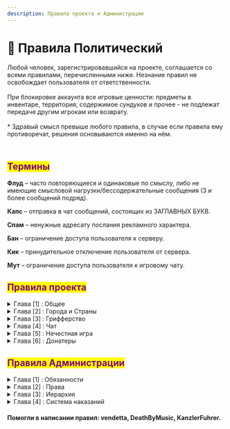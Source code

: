 ```yaml
---
description: Правила проекта и Администрации
---
```


# 📘 Правила Политический

Любой человек, зарегистрировавшийся на проекте, соглашается со всеми правилами, перечисленными ниже. Незнание правил не освобождает пользователя от ответственности.\
\
При блокировке аккаунта все игровые ценности: предметы в инвентаре, территория, содержимое сундуков и прочее - не подлежат передаче другим игрокам или возврату.\
\
\* Здравый смысл превыше любого правила, в случае если правила ему противоречат, решения основываются именно на нём.

\
<mark style="color:purple;">Термины</mark>
------------------------------------------

**Флуд** – часто повторяющиеся и одинаковые по смыслу, либо не имеющие смысловой нагрузки/бессодержательные сообщения (3 и более сообщений подряд).

**Капс** – отправка в чат сообщений, состоящих из ЗАГЛАВНЫХ БУКВ.&#x20;

**Спам** – ненужные адресату послания рекламного характера.&#x20;

**Бан** – ограничение доступа пользователя к серверу.&#x20;

**Кик** – принудительное отключение пользователя от сервера.&#x20;

**Мут** – ограничение доступа пользователя к игровому чату.

## <mark style="color:purple;">Правила проекта</mark>

<details>

<summary>Глава [1] : Общее</summary>

1. **Запрещена реклама и упоминание сторонних проектов в любом её виде**\
   <mark style="color:red;">◦ Наказание: Бан от нескольких часов до Навсегда</mark>
2. **Запрещён багоюз и использование уязвимостей/недоработок игры/сервера.**\
   <mark style="color:red;">◦ Наказание: Индивидуально</mark>\
   <mark style="color:blue;">**Возможность избежать наказание: Сообщить о баге администрации любыми возможными способами с ответной реакцией от администратора, к которому было обращение**</mark>
3. **Запрещены ники, содержащие оскорбительные выражения или рекламу, разжигающие межнациональный конфликт. Запрещены ники, созвучные или похожие по написанию с никами администратора и модераторов. Нельзя использовать в нике слова Admin, Moder, Helper и тому подобное, так как это может послужить мощным инструментом гриферства. (Является ли ваш ник нарушением, или нет, окончательное решение остается за высшей администрацией)**\
   <mark style="color:red;">◦ Наказание: Бан Навсегда</mark>
4.  **Запрещено устанавливать скины и плащи:**

    * **содержащие надписи с оскорблениями или нецензурными выражениями;**
    * **носящие порнографический характер;**
    * **содержащие запрещенную на территории СНГ символику;**

    <mark style="color:red;">◦ Наказание: Бан Навсегда</mark>
5. **Запрещено лжесвидетельствовать против игроков, подделывать доказательства, шантажировать доказательствами нарушения игрока**\
   <mark style="color:red;">◦ Наказание: Бан от 5 до 30 дней</mark>
6. **Запрещено покупать или продавать игровые ресурсы, игровой аккаунт, предоставлять прочие услуги за реальные деньги или в обмен на ликвидные предметы, не связанные с проектом. Запрещено передавать данные аккаунта третьим лицам и использовать аккаунты третьих лиц**\
   <mark style="color:red;">◦ Наказание: Бан Навсегда</mark>
7. **Попытка обхода наказания(мута/бана)**\
   <mark style="color:red;">◦ Наказание: Бан от нескольких часов до 5 недель</mark>
8. **Совершение каких-либо действий, направленных на дестабилизацию работы сервера**\
   <mark style="color:red;">◦ Наказание: Бан Навсегда</mark>
9. **Попытка обмана Администрации\Обман Администрации\Угрозы Администрации**\
   <mark style="color:red;">◦ Наказание: Бан от 1 дня до Навсегда</mark>
10. **Запрещено мешать администратору, выполняющему свою работу или проводящему ивенты**\
    <mark style="color:red;">◦ Наказание: Бан от нескольких часов до 1 дня</mark>
11. **Оскорбление проекта**\
    <mark style="color:red;">◦ Наказание: Бан от нескольких часов до Навсегда</mark>
12. **Любое содействие нарушившим правила сервера игрокам**\
    <mark style="color:red;">◦ Наказание: Бан от 1 до 5 недель</mark>
13. **Провокация игрока на нарушение правил проекта**\
    <mark style="color:red;">◦ Наказание: Мут от 20 минут до 2 часов, если действие совершено в чате. Бан от нескольких часов до 1 дня, если действие совершено иным способом</mark>

</details>

<details>

<summary>Глава [2] : Города и Страны</summary>

1. **Создание города\государства с оскорбительным названием**\
   <mark style="color:red;">◦ Наказание: Бан от 1 до 15 суток и удаление города/государства</mark>
2. **Создание региона не примыкающего к основным регионам города**\
   <mark style="color:red;">◦ Наказание: Предупреждение. При неподчинении бан от 1 до 5 суток и удаление региона</mark>
3. **Окружение другого города регионами своего города более чем на 75%**\
   <mark style="color:red;">◦ Наказание: Предупреждение. При неподчинении бан от 1 до 15 суток и удаление города</mark>
4. **Создание города с нечитаемыми буквами\символами**\
   <mark style="color:red;">◦ Наказание: Предупреждение. При неподчинении бан от 1 до 5 суток и удаление города и удаление города</mark>
5. **Создание города/государства с абсурдным названием. Решение об абсурдности названия принимает администрация**\
   <mark style="color:red;">◦ Наказание: Предупреждение с просьбой сменить название на корректное, если просьба не выполнена - принудительная смена названия на соответствующее текущему месту расположения название исторически и географически достоверного поселения, если в течении двух дней название было повторно изменено с нарушением - город принудительно станет руинами, а страна удалена</mark>
6. **Создание города внутри территории другого города**\
   <mark style="color:red;">◦ Наказание: Предупреждение. При неподчинении бан от 1 до 5 суток и удаление города</mark>
7. **Создание города/региона внутри или вокруг территорий, заприваченных администрацией(варпы)**\
   <mark style="color:red;">◦ Наказание: Предупреждение. При неподчинении бан от 1 до 5 суток и удаление города/региона</mark>

</details>

<details>

<summary>Глава [3] : Грифферство</summary>

1. **Воровство ресурсов из города**\
   <mark style="color:blue;">**Исключение: Действие совершается мэром города, в котором это действие произошло**</mark>\
   <mark style="color:red;">◦ Наказание: Бан от 1 до 30 дней</mark>
2. **Намеренная порча территории или построек в городе в радиусе 32 блоков от периметра города**\
   <mark style="color:blue;">**Исключение: Действие совершается мэром города, в котором это действие произошло**</mark>\
   <mark style="color:red;">◦ Наказание: Бан от 1 до 30 дней</mark>
3. **Создание в городе или в радиусе 32 блоков от периметра города непристойных построек или построек, целью которых является: оскорбить, унизить, ухудшить внешнее состояние карты, разжечь политический/межнациональный/иной конфликт**\
   <mark style="color:red;">◦ Наказание: Бан от 1 до 10 дней</mark>
4. **Порча построек в радиусе 16 блоков вокруг города (например торчащие из города постройки)**\
   <mark style="color:blue;">**Исключение: Город находится в состоянии руин**</mark>\
   <mark style="color:red;">◦ Наказание: Бан от 1 до 10 дней</mark>
5. **Убийство мобов без разрешения владельца этих мобов**\
   <mark style="color:blue;">**Исключение: Действие совершается мэром города, в котором это действие произошло**</mark>\ <mark style="color:blue;">**Исключение: Во время рейда/войны или если в городе включено ПВП**</mark>\
   <mark style="color:red;">◦ Наказание: Бан от 1 до 5 дней</mark>
6. **Убийство игроков городе**\ <mark style="color:blue;">**Исключение: Во время рейда/войны или если в городе включено ПВП**</mark>\ <mark style="color:blue;">**Исключение: Действие совершено жителями города, в котором это действие произошло**</mark>\
   <mark style="color:red;">◦ Наказание: Бан от нескольких часов до 5 дней</mark>
7. **Запрещено приглашать игроков в город с целью убийства любыми способами**\
   <mark style="color:blue;">**Исключение: Приглашенный игрок начал атаковать первым**</mark>\
   <mark style="color:red;">◦ Наказание: Бан от 1 до 10 дней</mark>

</details>

<details>

<summary>Глава [4] : Чат</summary>

1. **Оскорбление игроков или их родных**\
   <mark style="color:red;">◦ Наказание: Мут от 20 минут до 2 часов, при повторе увеличивается в 2 раза</mark>
2. **Оскорбление членов администрации или их родных**\
   <mark style="color:red;">◦ Наказание: Мут от 1 часа до 6 часов, при повторе бан на 1 день</mark>
3. **Оскорбление города или его жителей**\
   <mark style="color:red;">◦ Наказание: Мут от 20 до 40 минут, при повторе увеличивается в 2 раза</mark>
4. **Выдача себя за члена администрации или другого игрока**\
   <mark style="color:red;">◦ Наказание: Мут от 20 минут до 3 часов, при повторе бан от 2 часов до 1 дня</mark>
5. **Запрещаются сообщения, унижающие человеческое достоинство, разжигающие межнациональную рознь. А также, сообщения сексуального характера, угрозы расправой в реальной жизни, угрозы баном, дискриминация людей по религиозному или другим признакам, пропаганда/обсуждение запрещенных законодательством хотя бы одной из стран СНГ тем, наркотиков, алкоголизма и табакокурения**\
   <mark style="color:red;">◦ Наказание: Мут от 20 минут до 6 часов, при повторе увеличивается в 2 раза</mark>
6. **Запрещен флуд и провоцирование других игроков на флуд. Так же запрещён флуд с нескольких аккаунтов**\
   <mark style="color:red;">◦ Наказание: Мут от 20 до 40 минут, при повторе увеличивается в 2 раза</mark>
7. **Запрещен флуд сообщениями сервера(/t rename, /ah sell и тд)**\
   <mark style="color:red;">◦ Наказание: Мут от 20 до 40 минут, при повторе бан 2 часа</mark>
8. **Запрещена реклама внутриигровых городов/услуг/товаров с интервалом менее 5 минут**\
   <mark style="color:red;">◦ Наказание: Мут от 20 до 40 минут, при повторе увеличивается в 2 раза</mark>
9. **Запрещено злоупотребление капс-ом**\
   <mark style="color:red;">◦ Наказание: Мут от 20 до 40 минут, при повторе увеличивается в 2 раза</mark>
10. **Вводить игроков в заблуждение/дезинформировать(ложная дата вайпа, вредоносные сочетания клавиш, выполнение команд во вред игроку и тп.)**\
    <mark style="color:red;">◦ Наказание: Мут от 20 до 40 минут, при повторе увеличивается в 2 раза</mark>
11. **Попрошайничество у администрации более одного раза**\
    <mark style="color:red;">◦ Наказание: Мут от 20 до 40 минут, при повторе увеличивается в 2 раза</mark>

</details>

<details>

<summary>Глава [5] : Нечестная игра</summary>

1.  **Использование/Хранение постороннего программного обеспечения помогающего облегчить геймплей:**

    > **Ресурспаки**

    * на X-ray
    * и тд.

    > **Чит клиенты**

    * Ares
    * Impact
    * Nodus
    * Celestial
    * и тд.

    > **Моды на авто-игру**

    * Baritone
    * Auto damage
    * Auto Attack
    * Advanced XRay
    * и тд.

    <mark style="color:red;">◦ Наказание: Бан от 7 до 45 дней Признание до проверки снижает срок на 30% с округлением в большую сторону</mark>
2. **Использование авто рыбалки**\
   <mark style="color:red;">◦ Наказание: Кик и конфискация всех вещей включая сундуки и тп. с уловом, при повторе бан на 1 день</mark>

</details>

<details>

<summary>Глава [6] : Донатеры</summary>

1. **Обман/введение игроков в заблуждение используя донат-привилегии или иные способы**\
   <mark style="color:red;">◦  Наказание : Снятие привилегии</mark>

</details>

##

## <mark style="color:purple;">Правила Администрации</mark>

<details>

<summary>Глава [1] : Обязанности</summary>

* **Администратор обязан уважительно относиться к игроку**
* **Администратор не имеет право запрашивать такие данные как : Пароль ; Email и другие данные личного характера**
* **Администратор во время выполнения своих обязанностей должен уделять внимание просьбам о помощи и жалобам игроков в рамках правил проекта.**
* **В случае, если Администратор нарушил правила проекта, он не имеет право выдавать себе наказание.**
* **Администратор обязан проводить в игре более 3-х часов, а в неделю не менее 15-ти часов.**
* **Администратор обязан записывать процесс проверки подозреваемого на ПО(читы).**
* **Администратор обязан предупредить о своем отпуске старший состав администрации.**
* **Администратору запрещенно использовать свои возможности в личных целях.**
* **Администратору запрещено игнорировать любое правонарушение.**
* **Администратор обязан корректно указывать причину наказания.**

</details>

<details>

<summary>Глава [2] : Права</summary>

* **Администратор вправе взять отпуск после согласия высшего состава администрации.**
* **Администратору разрешается использовать выданные ему комманды не только во время выполнения своих обязанностей, но не во вред другим игрокам и проекту.**
* **Администратор вправе отклонить жалобу\просьбу игрока в случае если при выполнении жалобы\просьбы будут нарушены стабильность сервера Экономика\Геймплей\Рп процесс, или же если жалоба\просьба противоречит правилам сервера.**
* **Администратор вправе оставлять за собой выбор наказания, ориентируясь на тяжесть содеянного.**
* **Администратор вправе вызвать подозрительного игрока на проверку ПО, в случае вызыва игрока - он становиться подозреваемым, и не имеет право выходить из игры, но имеет право свернуть игру для перехода в Дискорд.**

</details>

<details>

<summary>Глава [3] : Иерархия</summary>

### <mark style="color:red;">Руководящий Состав Администрации(РСА)</mark>

* <mark style="color:red;">**Admin**</mark> - Создатель проекта, может снимать\назначать администрацию, никому не подчиняется, имеет право изменять\добавлять правила и выдавать наказания игрокам по своему усмотрению не смотря на правила.
* <mark style="color:red;">**Kurator**</mark> - администратор, в подчинении которого стоит вся администрация проекта, подчиняется Создателю, имеет право на изменение и добавление правил, может снимать и назначать Администрацию.

### <mark style="color:blue;">Старший Состав Администрации(ССА)</mark>

* <mark style="color:blue;">**Team Lead**</mark> - администратор, отвечающий за старший состав Администрации, подчиняется Руководящему составу, имеет право на изменение\добавление правил, не может снимать\назначать Администрацию, но имеет право предложить это сделать, может выдать выговор составу младше чем он. Отвечает за весь Старший Состав Администрации и младший состав Администрации.
* <mark style="color:blue;">**Moder**</mark> - администратор, подчиняющийся <mark style="color:red;">**РСА**</mark> и <mark style="color:blue;">**TL**</mark>. Имеет право на предложение изменения правил. Может выдавать предупреждения Администраторам <mark style="color:green;">**МСА**</mark>.
* <mark style="color:blue;">**Jr.Moder**</mark> - администратор, подчиняющийся <mark style="color:red;">**РСА**</mark> и <mark style="color:blue;">**TL**</mark>. Имеет право на предложение изменения правил. Может выдавать предупреждения Администраторам <mark style="color:green;">**МСА**</mark>.

### <mark style="color:green;">Младший Состав Администрации</mark>

* <mark style="color:green;">**Helper**</mark> - администратор, подчиняющийся <mark style="color:red;">**РСА**</mark> и <mark style="color:blue;">**TL**</mark>, следующий указаниям <mark style="color:blue;">**ССА**</mark>. Может предложить изменения правил, не может выдавать и предлагать выдавать предупреждения Администраторам.
* <mark style="color:green;">**Jr.Helper**</mark> - администратор, подчиняющийся <mark style="color:red;">**РСА**</mark> и <mark style="color:blue;">**TL**</mark>, следующий указаниям <mark style="color:blue;">**ССА**</mark>. Не может предлагать изменения правил, не может выдавать и предлагать выдавать предупреждения Администраторам.
* <mark style="color:green;">**Intern**</mark> - Человек являющийся самым младшим в иерархии администрации подчиняется <mark style="color:red;">**РСА**</mark> и <mark style="color:blue;">**TL**</mark>, следующий указаниям <mark style="color:blue;">**ССА**</mark>. Не может предлагать изменения правил, не может выдавать и предлагать выдавать предупреждения администрации

</details>

<details>

<summary>Глава [4] : Система наказаний</summary>

У каждого администратора есть определенный лимит наказаний после исчерпания которого он снимается.

#### Виды наказаний:

* Предупреждение - 1 балл к лимиту
* Выговор - 3 балла к лимиту
* Снятие - добавляет максимальное количество баллов к лимиту

#### Лимиты:

* <mark style="color:blue;">**Team Lead**</mark> - 0/4 лимит наказаний
* <mark style="color:blue;">**Moder**</mark> - 0/4 лимит наказаний
* <mark style="color:blue;">**Jr.Moder**</mark>** -** 0/4 лимит наказаний
* <mark style="color:green;">**Helper**</mark> - 0/3 лимит наказаний
* <mark style="color:green;">**Jr.Helper**</mark> - 0/3 лимит наказаний
* <mark style="color:green;">**Intern**</mark> - 0/2 лимит наказаний

#### Выдача наказаний:

* <mark style="color:red;">**Admin**</mark> - имеет право выдавать любые виды наказаний
* <mark style="color:red;">**Kurator**</mark> - имеет право выдавать любые виды наказаний
* <mark style="color:blue;">**Team Lead**</mark> - имеет право выдавать предупреждение, выговор. Не имеет право добавлять максимальный балл к лимиту ( в случае если нужно снять человека обязан обратится к куратору )

О любом виде наказания <mark style="color:blue;">**ССА**</mark> обязаны докладывать куратору.

Выдавать наказания <mark style="color:blue;">**ССА**</mark> может только <mark style="color:red;">**РСА**</mark> и <mark style="color:blue;">**TL**</mark>.

</details>

#### Помогли в написании правил: **vendetta**, **DeathByMusic**, **KanzlerFuhrer**.
